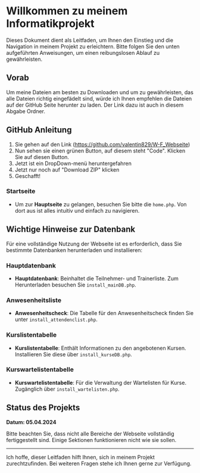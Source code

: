 # Willkommen zu meinem Informatikprojekt

Dieses Dokument dient als Leitfaden, um Ihnen den Einstieg und die Navigation in meinem Projekt zu erleichtern. Bitte folgen Sie den unten aufgeführten Anweisungen, um einen reibungslosen Ablauf zu gewährleisten.

## Vorab
Um meine Dateien am besten zu Downloaden und um zu gewährleisten, das  alle Dateien richtig eingefädelt sind, würde ich Ihnen empfehlen die Dateien auf der GitHub Seite herunter zu laden. Der Link dazu ist auch in diesem Abgabe Ordner.

## GitHub Anleitung
1. Sie gehen auf den Link (https://github.com/valentin829/W-F_Webseite)
2. Nun sehen sie einen grünen Button, auf diesem steht "Code". Klicken Sie auf diesen Button.
3. Jetzt ist ein DropDown-menü heruntergefahren
4. Jetzt nur noch auf "Download ZIP" klicken
5. Geschafft!

### Startseite
- Um zur **Hauptseite** zu gelangen, besuchen Sie bitte die `home.php`. Von dort aus ist alles intuitiv und einfach zu navigieren.

## Wichtige Hinweise zur Datenbank

Für eine vollständige Nutzung der Webseite ist es erforderlich, dass Sie bestimmte Datenbanken herunterladen und installieren:

### Hauptdatenbank
- **Hauptdatenbank**: Beinhaltet die Teilnehmer- und Trainerliste. Zum Herunterladen besuchen Sie `install_mainDB.php`.

### Anwesenheitsliste
- **Anwesenheitscheck**: Die Tabelle für den Anwesenheitscheck finden Sie unter `install_attendenclist.php`.

### Kurslistentabelle
- **Kurslistentabelle**: Enthält Informationen zu den angebotenen Kursen. Installieren Sie diese über `install_kurseDB.php`.

### Kurswartelistentabelle
- **Kurswartelistentabelle**: Für die Verwaltung der Wartelisten für Kurse. Zugänglich über `install_wartelisten.php`.

## Status des Projekts

**Datum: 05.04.2024**

Bitte beachten Sie, dass nicht alle Bereiche der Webseite vollständig fertiggestellt sind. Einige Sektionen funktionieren nicht wie sie sollen.

---

Ich hoffe, dieser Leitfaden hilft Ihnen, sich in meinem Projekt zurechtzufinden. Bei weiteren Fragen stehe ich Ihnen gerne zur Verfügung.